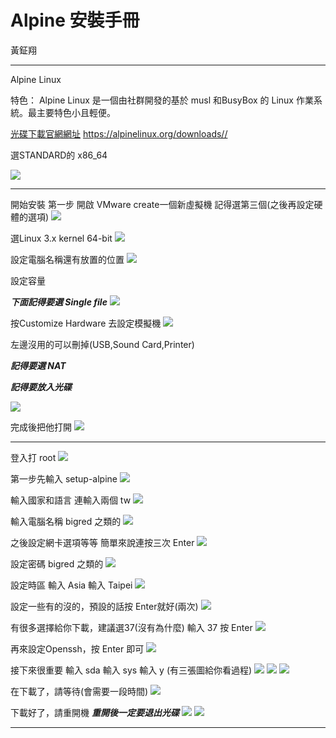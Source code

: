 # Alpine 安裝手冊

黃鉦翔

---
Alpine Linux

特色：
Alpine Linux
是一個由社群開發的基於 musl 和BusyBox 的 Linux 作業系統。最主要特色小且輕便。


[光碟下載官網網址](https://alpinelinux.org/downloads//)
https://alpinelinux.org/downloads//

選STANDARD的 x86_64

![](https://i.imgur.com/yYkfExs.png)



---

開始安裝
第一步
開啟 VMware
create一個新虛擬機
記得選第三個(之後再設定硬體的選項)
![](https://i.imgur.com/oPAmjoU.png)



選Linux 3.x kernel 64-bit
![](https://i.imgur.com/XDxm0Ec.png)




設定電腦名稱還有放置的位置
![](https://i.imgur.com/oJ1830x.png)




設定容量

***下面記得要選 Single file***
![](https://i.imgur.com/7SPe2hm.png)





按Customize Hardware 去設定模擬機
![](https://i.imgur.com/jq31S5u.png)




左邊沒用的可以刪掉(USB,Sound Card,Printer)

***記得要選 NAT***

***記得要放入光碟***

![](https://i.imgur.com/dKlOCqq.png)




完成後把他打開
![](https://i.imgur.com/EnAQf3R.png)




---




登入打 root
![](https://i.imgur.com/RcymkZF.png)



第一步先輸入 setup-alpine
![](https://i.imgur.com/3W2uI2R.png)


輸入國家和語言
連輸入兩個 tw
![](https://i.imgur.com/BwbG6Sf.png)


輸入電腦名稱 bigred 之類的
![](https://i.imgur.com/xzsoM9c.png)

之後設定網卡選項等等
簡單來說連按三次 Enter
![](https://i.imgur.com/0gT4xg9.png)

設定密碼 bigred 之類的
![](https://i.imgur.com/la9Fyz5.png)

設定時區
輸入 Asia
輸入 Taipei
![](https://i.imgur.com/JYXtekH.png)

設定一些有的沒的，預設的話按 Enter就好(兩次)
![](https://i.imgur.com/zIPnEHb.png)

有很多選擇給你下載，建議選37(沒有為什麼)
輸入 37 按 Enter
![](https://i.imgur.com/a41gIY6.png)

再來設定Openssh，按 Enter 即可
![](https://i.imgur.com/Hfule2O.png)

接下來很重要
輸入 sda 
輸入 sys
輸入 y
(有三張圖給你看過程)
![](https://i.imgur.com/9ab7sZN.png)
![](https://i.imgur.com/8hCRPeT.png)
![](https://i.imgur.com/Zf2Z1vy.png)

在下載了，請等待(會需要一段時間)
![](https://i.imgur.com/uv1jxOP.png)


下載好了，請重開機
***重開後一定要退出光碟***
![](https://i.imgur.com/A3fXPc4.png)
![](https://i.imgur.com/80wYTxq.png)


---

